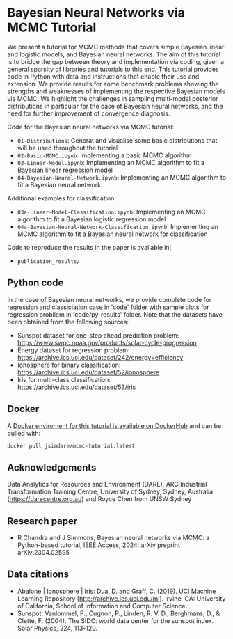 # Bayesian Neural Networks via MCMC Tutorial

We present a tutorial for MCMC methods that covers simple Bayesian linear and logistic models, and Bayesian neural networks. The aim of this tutorial is to bridge the gap between theory and implementation via coding, given a general sparsity of libraries and tutorials to this end. This tutorial provides code in Python with data and instructions that enable their use and extension. We provide results for some benchmark problems showing the strengths and weaknesses of implementing the respective Bayesian models via MCMC. We highlight the challenges in sampling multi-modal posterior distributions in particular for the case of Bayesian neural networks, and the need for further improvement of  convergence diagnosis.

Code for the Bayesian neural networks via MCMC tutorial:

- `01-Distributions`: Generat and visualise some basic distributions that will be used throughout the tutorial
- `02-Basic-MCMC.ipynb`: Implementing a basic MCMC algorithm
- `03-Linear-Model.ipynb`: Implementing an MCMC algorithm to fit a Bayesian linear regression model
- `04-Bayesian-Neural-Network.ipynb`: Implementing an MCMC algorithm to fit a Bayesian neural network

Additional examples for classification:

- `03a-Linear-Model-Classification.ipynb`: Implementing an MCMC algorithm to fit a Bayesian logistic regression model
- `04a-Bayesian-Neural-Network-Classification.ipynb`: Implementing an MCMC algorithm to fit a Bayesian neural network for classification

Code to reproduce the results in the paper is available in:

- `publication_results/`

## Python code

In the case of Bayesian neural networks, we provide complete code for regression and classiciation case in 'code' folder with sample plots for regression probllem in 'code/py-results' folder. Note that the datasets have been obtained from the following sources: 

- Sunspot dataset for one-step ahead prediction problem: https://www.swpc.noaa.gov/products/solar-cycle-progression 
- Energy dataset for regression problem: https://archive.ics.uci.edu/dataset/242/energy+efficiency
- Ionosphere for binary classification: https://archive.ics.uci.edu/dataset/52/ionosphere
- Iris for multi-class classification:  https://archive.ics.uci.edu/dataset/53/iris

## Docker

A [Docker enviroment for this tutorial is available on DockerHub](https://docs.docker.com/docker-hub/quickstart/) and can be pulled with:

```bash
docker pull jsimdare/mcmc-tutorial:latest

```

## Acknowledgements

Data Analytics for Resources and Environment (DARE), ARC Industrial Transformation Training Centre, University of Sydney, Sydney, Australia (https://darecentre.org.au) and Royce Chen from UNSW Sydney


## Research paper

- R Chandra and J Simmons, Bayesian neural networks via MCMC: a Python-based tutorial, IEEE Access, 2024: arXiv preprint arXiv:2304.02595


## Data citations
- Abalone | Ionosphere | Iris: Dua, D. and Graff, C. (2019). UCI Machine Learning Repository [http://archive.ics.uci.edu/ml]. Irvine, CA: University of California, School of Information and Computer Science.
- Sunspot: Vanlommel, P., Cugnon, P., Linden, R. V. D., Berghmans, D., & Clette, F. (2004). The SIDC: world data center for the sunspot index. Solar Physics, 224, 113-120.
